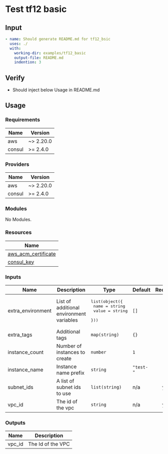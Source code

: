 # Test tf12 basic

## Input

```yaml
- name: Should generate README.md for tf12_bsic
  uses: ./
  with:
    working-dir: examples/tf12_basic
    output-file: README.md
    indention: 3
```

## Verify

- Should inject below Usage in README.md

## Usage

<!--- BEGIN_TF_DOCS --->
### Requirements

| Name | Version |
|------|---------|
| aws | ~> 2.20.0 |
| consul | >= 2.4.0 |

### Providers

| Name | Version |
|------|---------|
| aws | ~> 2.20.0 |
| consul | >= 2.4.0 |

### Modules

No Modules.

### Resources

| Name |
|------|
| [aws_acm_certificate](https://registry.terraform.io/providers/hashicorp/aws/latest/docs/data-sources/acm_certificate) |
| [consul_key](https://registry.terraform.io/providers/hashicorp/consul/latest/docs/data-sources/key) |

### Inputs

| Name | Description | Type | Default | Required |
|------|-------------|------|---------|:--------:|
| extra\_environment | List of additional environment variables | <pre>list(object({<br>    name  = string<br>    value = string<br>  }))</pre> | `[]` | no |
| extra\_tags | Additional tags | `map(string)` | `{}` | no |
| instance\_count | Number of instances to create | `number` | `1` | no |
| instance\_name | Instance name prefix | `string` | `"test-"` | no |
| subnet\_ids | A list of subnet ids to use | `list(string)` | n/a | yes |
| vpc\_id | The id of the vpc | `string` | n/a | yes |

### Outputs

| Name | Description |
|------|-------------|
| vpc\_id | The Id of the VPC |

<!--- END_TF_DOCS --->
